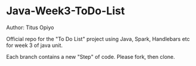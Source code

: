 # Java-Week3-ToDo-List

Author: Titus Opiyo

Official repo for the "To Do List" project using Java, Spark, Handlebars etc for week 3 of java unit.

Each branch contains a new "Step" of code. Please fork, then clone.